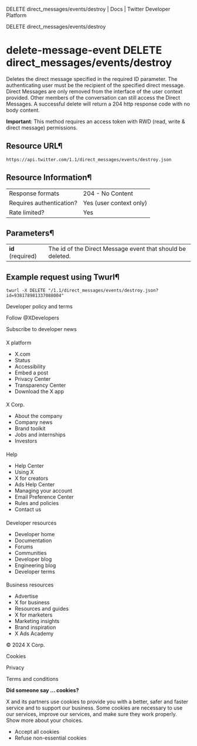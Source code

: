 
DELETE
direct\_messages/events/destroy | Docs | Twitter Developer Platform 

DELETE
direct\_messages/events/destroy

delete-message-event
DELETE
direct\_messages/events/destroy
======================================

Deletes the direct message specified in the required ID parameter.
The authenticating user must be the recipient of the specified direct
message. Direct Messages are only removed from the interface of the user
context provided. Other members of the conversation can still access the
Direct Messages. A successful delete will return a 204 http response
code with no body content.

**Important**: This method requires an access token with
RWD (read, write & direct message) permissions.

Resource URL¶
-------------

`https://api.twitter.com/1.1/direct_messages/events/destroy.json`

Resource Information¶
---------------------

|  |  |
| --- | --- |
| Response formats | 204 - No Content |
| Requires authentication? | Yes (user context only) |
| Rate limited? | Yes |

Parameters¶
-----------

|  |  |
| --- | --- |
| **id** (required) | The id of the Direct Message event that should be deleted. |

Example request using Twurl¶
----------------------------

```
twurl -X DELETE "/1.1/direct_messages/events/destroy.json?id=938178981337088004"
```

Developer policy and terms

Follow @XDevelopers

Subscribe to developer news

#### 
 X platform

* X.com
* Status
* Accessibility
* Embed a post
* Privacy Center
* Transparency Center
* Download the X app

#### 
 X Corp.

* About the company
* Company news
* Brand toolkit
* Jobs and internships
* Investors

#### 
 Help

* Help Center
* Using X
* X for creators
* Ads Help Center
* Managing your account
* Email Preference Center
* Rules and policies
* Contact us

#### 
 Developer resources

* Developer home
* Documentation
* Forums
* Communities
* Developer blog
* Engineering blog
* Developer terms

#### 
 Business resources

* Advertise
* X for business
* Resources and guides
* X for marketers
* Marketing insights
* Brand inspiration
* X Ads Academy

 © 2024 X Corp.

Cookies

Privacy

Terms and conditions

**Did someone say … cookies?**  

 X and its partners use cookies to provide you with a better, safer and
 faster service and to support our business. Some cookies are necessary to use
 our services, improve our services, and make sure they work properly.
 Show more about your choices.

* Accept all cookies
* Refuse non-essential cookies